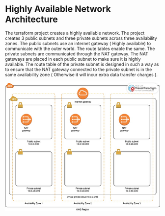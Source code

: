 
# Highly Available Network Architecture

The terraform project creates a highly available network. The project creates 3 public subnets and three private subnets across three availability zones. The public subnets use an internet gateway ( Highly available) to communicate with the outer world. The route tables enable the same. The private subnets are communicated through the NAT gateway. The NAT gateways are placed in each public subnet to make sure it is highly available. The route table of the private subnet is designed in such a way as to ensure that the NAT gateway connected to the private subnet is in the same availability zone ( Otherwise it will incur extra data transfer charges ).

![alt text](https://github.com/sijockappen/network/blob/main/HA%20Network.jpg)


